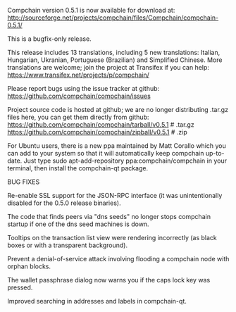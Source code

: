 Compchain version 0.5.1 is now available for download at:
http://sourceforge.net/projects/compchain/files/Compchain/compchain-0.5.1/

This is a bugfix-only release.

This release includes 13 translations, including 5 new translations:
Italian, Hungarian, Ukranian, Portuguese (Brazilian) and Simplified Chinese.
More translations are welcome; join the project at Transifex if you can help:
https://www.transifex.net/projects/p/compchain/

Please report bugs using the issue tracker at github:
https://github.com/compchain/compchain/issues

Project source code is hosted at github; we are no longer
distributing .tar.gz files here, you can get them
directly from github:
https://github.com/compchain/compchain/tarball/v0.5.1  # .tar.gz
https://github.com/compchain/compchain/zipball/v0.5.1  # .zip

For Ubuntu users, there is a new ppa maintained by Matt Corallo which
you can add to your system so that it will automatically keep
compchain up-to-date.  Just type
sudo apt-add-repository ppa:compchain/compchain
in your terminal, then install the compchain-qt package.


BUG FIXES

Re-enable SSL support for the JSON-RPC interface (it was unintentionally
disabled for the 0.5.0 release binaries).

The code that finds peers via "dns seeds" no longer stops compchain startup
if one of the dns seed machines is down.

Tooltips on the transaction list view were rendering incorrectly (as black boxes
or with a transparent background).

Prevent a denial-of-service attack involving flooding a compchain node with
orphan blocks.

The wallet passphrase dialog now warns you if the caps lock key was pressed.

Improved searching in addresses and labels in compchain-qt.
